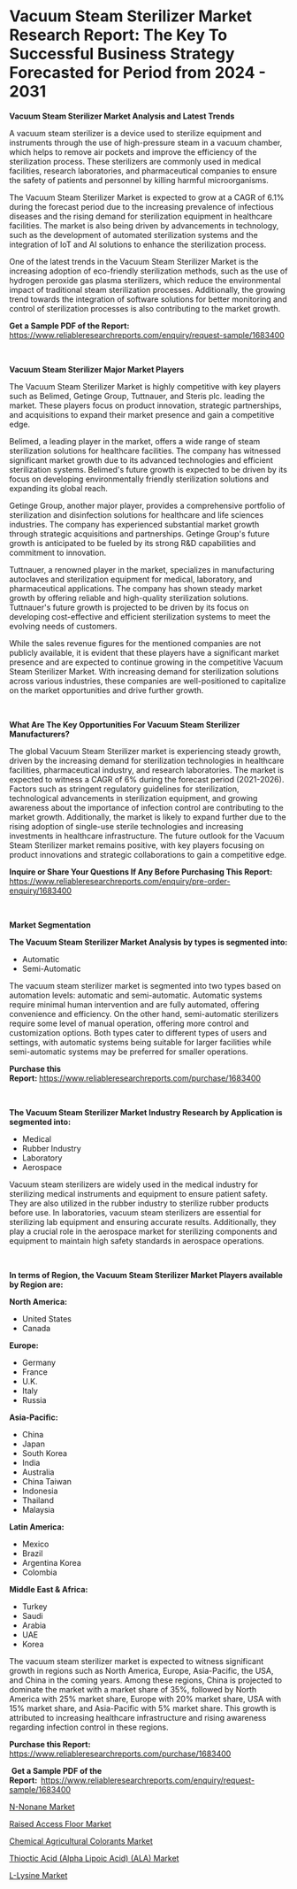 <p><h1>Vacuum Steam Sterilizer Market Research Report: The Key To Successful Business Strategy Forecasted for Period from 2024 - 2031</h1></p><p><strong>Vacuum Steam Sterilizer Market Analysis and Latest Trends</strong></p>
<p><p>A vacuum steam sterilizer is a device used to sterilize equipment and instruments through the use of high-pressure steam in a vacuum chamber, which helps to remove air pockets and improve the efficiency of the sterilization process. These sterilizers are commonly used in medical facilities, research laboratories, and pharmaceutical companies to ensure the safety of patients and personnel by killing harmful microorganisms.</p><p>The Vacuum Steam Sterilizer Market is expected to grow at a CAGR of 6.1% during the forecast period due to the increasing prevalence of infectious diseases and the rising demand for sterilization equipment in healthcare facilities. The market is also being driven by advancements in technology, such as the development of automated sterilization systems and the integration of IoT and AI solutions to enhance the sterilization process.</p><p>One of the latest trends in the Vacuum Steam Sterilizer Market is the increasing adoption of eco-friendly sterilization methods, such as the use of hydrogen peroxide gas plasma sterilizers, which reduce the environmental impact of traditional steam sterilization processes. Additionally, the growing trend towards the integration of software solutions for better monitoring and control of sterilization processes is also contributing to the market growth.</p></p>
<p><strong>Get a Sample PDF of the Report:&nbsp;</strong> <a href="https://www.reliableresearchreports.com/enquiry/request-sample/1683400">https://www.reliableresearchreports.com/enquiry/request-sample/1683400</a></p>
<p>&nbsp;</p>
<p><strong>Vacuum Steam Sterilizer Major Market Players</strong></p>
<p><p>The Vacuum Steam Sterilizer Market is highly competitive with key players such as Belimed, Getinge Group, Tuttnauer, and Steris plc. leading the market. These players focus on product innovation, strategic partnerships, and acquisitions to expand their market presence and gain a competitive edge.</p><p>Belimed, a leading player in the market, offers a wide range of steam sterilization solutions for healthcare facilities. The company has witnessed significant market growth due to its advanced technologies and efficient sterilization systems. Belimed's future growth is expected to be driven by its focus on developing environmentally friendly sterilization solutions and expanding its global reach.</p><p>Getinge Group, another major player, provides a comprehensive portfolio of sterilization and disinfection solutions for healthcare and life sciences industries. The company has experienced substantial market growth through strategic acquisitions and partnerships. Getinge Group's future growth is anticipated to be fueled by its strong R&D capabilities and commitment to innovation.</p><p>Tuttnauer, a renowned player in the market, specializes in manufacturing autoclaves and sterilization equipment for medical, laboratory, and pharmaceutical applications. The company has shown steady market growth by offering reliable and high-quality sterilization solutions. Tuttnauer's future growth is projected to be driven by its focus on developing cost-effective and efficient sterilization systems to meet the evolving needs of customers.</p><p>While the sales revenue figures for the mentioned companies are not publicly available, it is evident that these players have a significant market presence and are expected to continue growing in the competitive Vacuum Steam Sterilizer Market. With increasing demand for sterilization solutions across various industries, these companies are well-positioned to capitalize on the market opportunities and drive further growth.</p></p>
<p>&nbsp;</p>
<p><strong>What Are The Key Opportunities For Vacuum Steam Sterilizer Manufacturers?</strong></p>
<p><p>The global Vacuum Steam Sterilizer market is experiencing steady growth, driven by the increasing demand for sterilization technologies in healthcare facilities, pharmaceutical industry, and research laboratories. The market is expected to witness a CAGR of 6% during the forecast period (2021-2026). Factors such as stringent regulatory guidelines for sterilization, technological advancements in sterilization equipment, and growing awareness about the importance of infection control are contributing to the market growth. Additionally, the market is likely to expand further due to the rising adoption of single-use sterile technologies and increasing investments in healthcare infrastructure. The future outlook for the Vacuum Steam Sterilizer market remains positive, with key players focusing on product innovations and strategic collaborations to gain a competitive edge.</p></p>
<p><strong>Inquire or Share Your Questions If Any Before Purchasing This Report:</strong> <a href="https://www.reliableresearchreports.com/enquiry/pre-order-enquiry/1683400">https://www.reliableresearchreports.com/enquiry/pre-order-enquiry/1683400</a></p>
<p>&nbsp;</p>
<p><strong>Market Segmentation</strong></p>
<p><strong>The Vacuum Steam Sterilizer Market Analysis by types is segmented into:</strong></p>
<p><ul><li>Automatic</li><li>Semi-Automatic</li></ul></p>
<p><p>The vacuum steam sterilizer market is segmented into two types based on automation levels: automatic and semi-automatic. Automatic systems require minimal human intervention and are fully automated, offering convenience and efficiency. On the other hand, semi-automatic sterilizers require some level of manual operation, offering more control and customization options. Both types cater to different types of users and settings, with automatic systems being suitable for larger facilities while semi-automatic systems may be preferred for smaller operations.</p></p>
<p><strong>Purchase this Report:&nbsp;</strong><a href="https://www.reliableresearchreports.com/purchase/1683400">https://www.reliableresearchreports.com/purchase/1683400</a></p>
<p>&nbsp;</p>
<p><strong>The Vacuum Steam Sterilizer Market Industry Research by Application is segmented into:</strong></p>
<p><ul><li>Medical</li><li>Rubber Industry</li><li>Laboratory</li><li>Aerospace</li></ul></p>
<p><p>Vacuum steam sterilizers are widely used in the medical industry for sterilizing medical instruments and equipment to ensure patient safety. They are also utilized in the rubber industry to sterilize rubber products before use. In laboratories, vacuum steam sterilizers are essential for sterilizing lab equipment and ensuring accurate results. Additionally, they play a crucial role in the aerospace market for sterilizing components and equipment to maintain high safety standards in aerospace operations.</p></p>
<p>&nbsp;</p>
<p><strong>In terms of Region, the Vacuum Steam Sterilizer Market Players available by Region are:</strong></p>
<p>
    <p> <strong> North America: </strong>
        <ul>
            <li>United States</li>
            <li>Canada</li>
        </ul>
        </p> 
    <p> <strong> Europe: </strong>
        <ul>
            <li>Germany</li>
            <li>France</li>
            <li>U.K.</li>
            <li>Italy</li>
            <li>Russia</li>
        </ul>
        </p> 
    <p> <strong> Asia-Pacific: </strong>
        <ul>
            <li>China</li>
            <li>Japan</li>
            <li>South Korea</li>
            <li>India</li>
            <li>Australia</li>
            <li>China Taiwan</li>
            <li>Indonesia</li>
            <li>Thailand</li>
            <li>Malaysia</li>
        </ul>
        </p> 
    <p> <strong> Latin America: </strong>
        <ul>
            <li>Mexico</li>
            <li>Brazil</li>
            <li>Argentina Korea</li>
            <li>Colombia</li>
        </ul>
        </p> 
    <p> <strong> Middle East & Africa: </strong>
        <ul>
            <li>Turkey</li>
            <li>Saudi</li>
            <li>Arabia</li>
            <li>UAE</li>
            <li>Korea</li>
        </ul>
    </p>
    </p>
<p><p>The vacuum steam sterilizer market is expected to witness significant growth in regions such as North America, Europe, Asia-Pacific, the USA, and China in the coming years. Among these regions, China is projected to dominate the market with a market share of 35%, followed by North America with 25% market share, Europe with 20% market share, USA with 15% market share, and Asia-Pacific with 5% market share. This growth is attributed to increasing healthcare infrastructure and rising awareness regarding infection control in these regions.</p></p>
<p><strong>Purchase this Report: </strong><a href="https://www.reliableresearchreports.com/purchase/1683400">https://www.reliableresearchreports.com/purchase/1683400</a></p>
<p>&nbsp;<strong>Get a Sample PDF of the Report:&nbsp;&nbsp;</strong><a href="https://www.reliableresearchreports.com/enquiry/request-sample/1683400">https://www.reliableresearchreports.com/enquiry/request-sample/1683400</a></p>
<p><strong></strong></p>
<p><p><a href="https://github.com/nicoletavirag/Market-Research-Report-List-2/blob/main/n-nonane-market.md">N-Nonane Market</a></p><p><a href="https://github.com/redneck06/Market-Research-Report-List-2/blob/main/raised-access-floor-market.md">Raised Access Floor Market</a></p><p><a href="https://github.com/mauripalmi/Market-Research-Report-List-2/blob/main/chemical-agricultural-colorants-market.md">Chemical Agricultural Colorants Market</a></p><p><a href="https://github.com/gulaimolin/Market-Research-Report-List-3/blob/main/thioctic-acid-alpha-lipoic-acid-ala-market.md">Thioctic Acid (Alpha Lipoic Acid) (ALA) Market</a></p><p><a href="https://github.com/RoccoManning/Market-Research-Report-List-3/blob/main/l-lysine-market.md">L-Lysine Market</a></p></p>